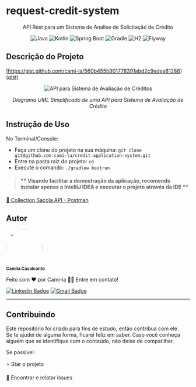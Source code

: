 # request-credit-system
<div style="text-align: center;">API Rest para um Sistema de Analise de Solicitação de Crédito</div>

<div style="text-align: center;">

![Java](https://img.shields.io/badge/Java-v17-blue.svg)
![Kotlin](https://img.shields.io/badge/Kotlin-v1.7.22-purple.svg)
![Spring Boot](https://img.shields.io/badge/Spring%20Boot-v3.0.3-brightgreen.svg)
![Gradle](https://img.shields.io/badge/Gradle-v7.6-lightgreen.svg)
![H2](https://img.shields.io/badge/H2-v2.1.214-darkblue.svg)
![Flyway](https://img.shields.io/badge/Flyway-v9.5.1-red.svg)

</div>

## Descrição do Projeto
[https://gist.github.com/cami-la/560b455b901778391abd2c9edea81286](gist)

<div style="text-align: center;">

![API para Sistema de Avaliação de Créditos](https://i.imgur.com/7phya16.png "Diagrama E-R")

  _Diagrama UML Simplificado de uma API para Sistema de Avaliação de Crédito_
</div>


## Instrução de Uso

No Terminal/Console:

* Faça um clone do projeto na sua máquina: `git clone git@github.com:cami-la/credit-application-system.git`
* Entre na pasta raiz do projeto: `cd`
* Execute o comando: `./gradlew bootrun`

> #### ** Visando facilitar a demostração da aplicação, recomendo instalar apenas o IntelliJ IDEA e executar o projeto através da IDE **


[🚀 Collection Sacola API - Postman](https://drive.google.com/file/d/1wxwioDHS1sKFPq4G7b24tVZb-XMnoj-l/view?usp=share_link)


## Autor

<a href="https://www.linkedin.com/in/cami-la/">
 <img style="border-radius: 50%;" src="https://avatars.githubusercontent.com/u/64323124?v=4" width="100px;" alt=""/>
 <br />
 <sub><b>Camila Cavalcante</b></sub></a> <a href="https://www.instagram.com/camimi_la/" title="Instagram"></a>

Feito com ❤️ por Cami-la 👋🏽 Entre em contato!

[![Linkedin Badge](https://img.shields.io/badge/-Camila-blue?style=flat-square&logo=Linkedin&logoColor=white&link=https://www.linkedin.com/in/cami-la/)](https://www.linkedin.com/in/cami-la/)
[![Gmail Badge](https://img.shields.io/badge/-camiladsantoscavalcante@gmail.com-c14438?style=flat-square&logo=Gmail&logoColor=white&link=mailto:camiladsantoscavalcante@gmail.com)](mailto:camiladsantoscavalcante@gmail.com)

---

## Contribuindo

Este repositório foi criado para fins de estudo, então contribua com ele.<br>
Se te ajudei de alguma forma, ficarei feliz em saber. Caso você conheça alguém que se identifique com o conteúdo, não
deixe de compatilhar.

Se possível:

⭐️ Star o projeto

🐛 Encontrar e relatar issues

